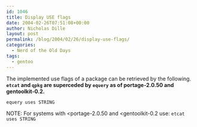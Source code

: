 ```yaml
---
id: 1046
title: Display USE flags
date: 2004-02-26T07:51:08+00:00
author: Nicholas Dille
layout: post
permalink: /blog/2004/02/26/display-use-flags/
categories:
  - Nerd of the Old Days
tags:
  - gentoo
---
```

The implemented use flags of a package can be retrieved by the following. **`etcat` and `qpkg` are superceded by `equery` as of portage-2.0.50 and gentoolkit-0.2.**<!--more-->

`equery uses STRING`

NOTE: For systems with &lt;portage-2.0.50 and &lt;gentoolkit-0.2 use: `etcat uses STRING`